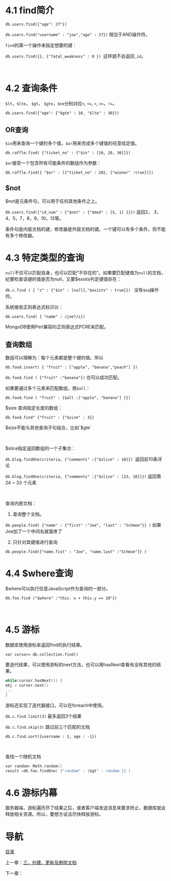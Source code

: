 # 4.1 find简介

`db.users.find({"age": 27"})`

`db.users.find("username" : "joe","age" : 27})` 相当于AND操作符。

`find`的第一个操作来指定想要的键：

`db.users.find({}, {"fatal_wwakness" : 0 }) `这样就不会返回`_id`。

 

# 4.2 查询条件

`$lt`，`$lte`， `$gt`， `$gte`，`$ne`分别对应`<`, `<=`, `>`, `>=`，`!=`。

`db.users.find({"age": {"$gte" : 10, "$lte" : 30}})`

## OR查询

`$in`用来查询一个键的多个值，`$or`用来完成多个键值的任意给定值。

`db.raffle.find( {"ticket_no" : {"$in" : [10, 20, 30]}})`

`$or`接受一个包含所有可能条件的数组作为参数：

`db.raffle.find({ "$or" : [{"ticket_no" : 20}, {"winner" :true}]})`

## $not

$not是元条件句，可以用于任何其他条件之上。

`db.users.find({"id_num" : {"$not" : {"$mod" : [5, 1] }}})` 返回2， 3，4，5，7，8，9，10，12等。

条件句是内层文档的键，修改器是外层文档的键。一个键可以有多个条件，但不能有多个修改器。

# 4.3 特定类型的查询

`null`不仅可以匹配自身，也可以匹配“不存在的”。如果要匹配键值为`null`的文档，纪要检查该键的值是否为null，又要$exists判定键值存在：

`db.c.find ( { "z" : {"$in" : [null],"$exists" : true}}) ` 没有`$eq`操作符。

系统接收正则表达式标识(i)：

`db.users.find( { "name" : /joe?/i})`

MongoDB使用Perl兼容的正则表达式PCRE来匹配。

## 查询数组

数组可以理解为：每个元素都是整个键的值。所以

`db.food.insert( { "fruit" : ["apple", "banana","peach"] })`

`db.food.find ( {"fruit" :"banana"})` 也可以成功匹配。

如果要通过多个元素来匹配数组，用`$all`：

`db.food.find ( "fruit" : {$all :["apple", "banana"] }})`



$size 查询指定长度的数组：

`db.food.find" {"fruit" : {"$size" : 3}} `

$size不能与其他查询子句组合，比如`$gte`

 

$slice指定返回数组的一个子集合：

`db.blog.findOne(criteria, {"comments" :{"$slice" : 10}}) `返回前10条评论

`db.blog.findOne(criteria, {"comments" :{"$slice" : [23, 10]}})` 返回第24 ~ 33 个元素

 

查询内嵌文档：

1. 查询整个文档。

`db.people.find( {"name" : {"first" :"Joe", "last" : "Schmoe"}} )` 如果Joe加了一个中间名就蛋疼了

2. 只针对其键值进行查询

`db.people.find({"name.fist" : "Joe", "name.last" :"Schmoe"}} )`

# 4.4 $where查询

$where可以执行任意JavaScript作为查询的一部分。

`db.foo.find ("$where" :"this. x + this.y == 10"})`

 

# 4.5 游标

数据库使用游标来返回find的执行结果。 

`var cursor= db.collection.find()`

要迭代结果，可以使用游标的next方法，也可以用hasNext查看有没有其他的结果。

```c
while(cursor.hasNext()) {
obj = cursor.next()
...
}

```

游标还实现了迭代器接口，可以在foreach中使用。

`db.c.find.limit(3)` 最多返回3个结果

`db.c.find.skip(3)` 跳过前三个匹配的文档

`db.c.find.sort({username : 1, age : -1})`

 

查找一个随机文档

```c
var random= Math.random() 
result =db.foo.findOne( {"random" : {$gt" : random }} )
```

# 4.6 游标内幕

服务器端，游标遍历尽了结果之后，或者客户端发送消息来要求终止，数据库就会释放相关资源。所以，要想方设法尽快释放游标。


# 导航

[目录](README.md)

上一章：[三，创建、更新及删除文档](三，创建、更新及删除文档.md)

下一章：
